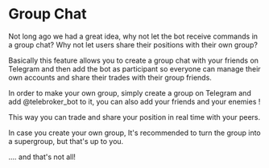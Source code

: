 # Group Chat

Not long ago we had a great idea, why not let the bot receive commands in a
group chat? Why not let users share their positions with their own group?

Basically this feature allows you to create a group chat with your friends
on Telegram and then add the bot as participant so everyone can manage
their own accounts and share their trades with their group friends.

In order to make your own group, simply create a group on Telegram and add
@telebroker_bot to it, you can also add your friends and your enemies !

This way you can trade and share your position in real time with your peers.

In case you create your own group, It's recommended to turn the group into a
supergroup, but that's up to you.

.... and that's not all!
